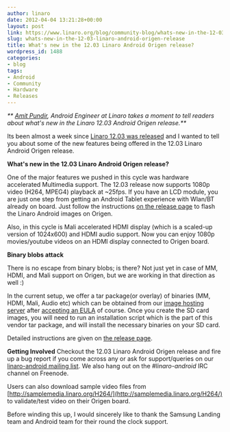 ```yaml
---
author: linaro
date: 2012-04-04 13:21:28+00:00
layout: post
link: https://www.linaro.org/blog/community-blog/whats-new-in-the-12-03-linaro-android-origen-release/
slug: whats-new-in-the-12-03-linaro-android-origen-release
title: What's new in the 12.03 Linaro Android Origen release?
wordpress_id: 1488
categories:
- blog
tags:
- Android
- Community
- Hardware
- Releases
---
```


_** [Amit Pundir](http://www.linaro.org/about/meet-the-team/amit-pundir/), Android Engineer at Linaro takes a moment to tell readers about what's new in the Linaro 12.03 Android Origen release.**_

Its been almost a week since [Linaro 12.03 was released](http://www.linaro.org/linaro-blog/2012/03/29/linaro-12-03-release/) and I wanted to tell you about some of the new features being offered in the 12.03 Linaro Android Origen release.

**What's new in the 12.03 Linaro Android Origen release?**

One of the major features we pushed in this cycle was hardware accelerated Multimedia support. The 12.03 release now supports 1080p video (H264, MPEG4) playback at ~25fps. If you have an LCD module, you are just one step from getting an Android Tablet experience with Wlan/BT already on board. Just follow the instructions [on the release page](https://android-build.linaro.org/builds/~linaro-android/origen-ics-gcc46-samsunglt-stable-blob-12.03-release/) to flash the Linaro Android images on Origen.

Also, in this cycle is Mali accelerated HDMI display (which is a scaled-up version of 1024x600) and HDMI audio support. Now you can enjoy 1080p movies/youtube videos on an HDMI display connected to Origen board.

**Binary blobs attack**

There is no escape from binary blobs; is there? Not just yet in case of MM, HDMI, and Mali support on Origen, but we are working in that direction as well :)

In the current setup, we offer a tar package(or overlay) of binaries (MM, HDMI, Mali, Audio etc) which can be obtained from our [image hosting server](http://snapshots.linaro.org/android/binaries/origen/20120324/vendor.tar.bz2) after [accepting an EULA](http://snapshots.linaro.org/licenses/samsung-v2.html) of course. Once you create the SD card images, you will need to run an installation script which is the part of this vendor tar package, and will install the necessary binaries on your SD card.

Detailed instructions are given on [the release page](https://android-build.linaro.org/builds/~linaro-android/origen-ics-gcc46-samsunglt-stable-blob-12.03-release/).

**Getting Involved**
Checkout the 12.03 Linaro Android Origen release and fire up a bug report if you come across any or ask for support/queries on our [linaro-android mailing list](linaro-android@lists.linaro.org). We also hang out on the _#linaro-android_ IRC channel on Freenode.

Users can also download sample video files from [http://samplemedia.linaro.org/H264/](http://samplemedia.linaro.org/H264/) to validate/test video on their Origen board.

Before winding this up, I would sincerely like to thank the Samsung Landing team and Android team for their round the clock support.
